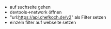 - auf suchseite gehen
- devtools->network öffnen
- "url:https://api.chefkoch.de/v2" als Filter setzen
- einzeln filter auf webseite setzen